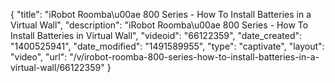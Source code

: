 {
    "title": "iRobot Roomba\u00ae 800 Series - How To Install Batteries in a Virtual Wall",
    "description": "iRobot Roomba\u00ae 800 Series - How To Install Batteries in Virtual Wall",
    "videoid": "66122359",
    "date_created": "1400525941",
    "date_modified": "1491589955",
    "type": "captivate",
    "layout": "video",
    "url": "\/v\/irobot-roomba-800-series-how-to-install-batteries-in-a-virtual-wall\/66122359"
}